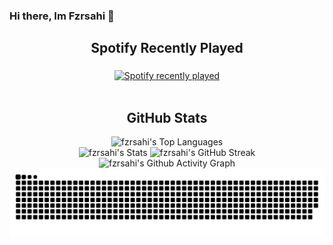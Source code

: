 ### Hi there, Im Fzrsahi 👋
<h2 align="center">Spotify Recently Played</h2>

###
<div align="center">
  <a href="https://open.spotify.com/user/217m35ge7d3slyvoh5dno6qyi">
    <img src="https://spotify-recently-played-readme.vercel.app/api?user=317m4z2f4qjfjnjetknicffzwfsu" alt="Spotify recently played"  />
  </a>
</div>

<br>

<h2 align="center">GitHub Stats</h2>

<p align="center">
  <img alt="fzrsahi's Top Languages" src="https://github-readme-stats.vercel.app/api/top-langs/?username=fzrsahi&theme=onedark&show_icons=true&hide_border=true&layout=compact" />
  <br />
  <img alt="fzrsahi's Stats" src="https://github-readme-stats.vercel.app/api?username=fzrsahi&theme=onedark&show_icons=true&hide_border=true&count_private=true" />
  <img alt="fzrsahi's GitHub Streak" src="https://streak-stats.demolab.com?user=fzrsahi&theme=onedark&hide_border=true" />
  <img alt="fzrsahi's Github Activity Graph" src="https://github-readme-activity-graph.vercel.app/graph?username=fzrsahi&theme=one-dark&radius=10&hide_border=true&area=true&title_color=e4bf7a&color=8eb573&point=df6d74" />
  <picture>
    <source media="(prefers-color-scheme: dark)" srcset="https://raw.githubusercontent.com/fauzan-radji/fauzan-radji/output/github-contribution-grid-snake-dark.svg" />
    <source media="(prefers-color-scheme: light)" srcset="https://raw.githubusercontent.com/fauzan-radji/fauzan-radji/output/github-contribution-grid-snake.svg" />
    <img alt="github-snake" src="https://raw.githubusercontent.com/fauzan-radji/fauzan-radji/output/github-contribution-grid-snake.svg" />
  </picture>
</p>

